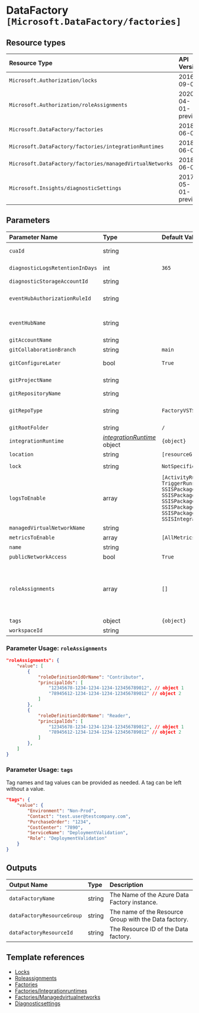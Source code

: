 # DataFactory `[Microsoft.DataFactory/factories]`

## Resource types

| Resource Type | API Version |
| :-- | :-- |
| `Microsoft.Authorization/locks` | 2016-09-01 |
| `Microsoft.Authorization/roleAssignments` | 2020-04-01-preview |
| `Microsoft.DataFactory/factories` | 2018-06-01 |
| `Microsoft.DataFactory/factories/integrationRuntimes` | 2018-06-01 |
| `Microsoft.DataFactory/factories/managedVirtualNetworks` | 2018-06-01 |
| `Microsoft.Insights/diagnosticSettings` | 2017-05-01-preview |

## Parameters

| Parameter Name | Type | Default Value | Possible Values | Description |
| :-- | :-- | :-- | :-- | :-- |
| `cuaId` | string |  |  | Optional. Customer Usage Attribution ID (GUID). This GUID must be previously registered |
| `diagnosticLogsRetentionInDays` | int | `365` |  | Optional. Specifies the number of days that logs will be kept for; a value of 0 will retain data indefinitely. |
| `diagnosticStorageAccountId` | string |  |  | Optional. Resource ID of the diagnostic storage account. |
| `eventHubAuthorizationRuleId` | string |  |  | Optional. Resource ID of the event hub authorization rule for the Event Hubs namespace in which the event hub should be created or streamed to. |
| `eventHubName` | string |  |  | Optional. Name of the event hub within the namespace to which logs are streamed. Without this, an event hub is created for each log category. |
| `gitAccountName` | string |  |  | Optional. The account name. |
| `gitCollaborationBranch` | string | `main` |  | Optional. The collaboration branch name. Default is 'main'. |
| `gitConfigureLater` | bool | `True` |  | Optional. Boolean to define whether or not to configure git during template deployment. |
| `gitProjectName` | string |  |  | Optional. The project name. Only relevant for 'FactoryVSTSConfiguration'. |
| `gitRepositoryName` | string |  |  | Optional. The repository name. |
| `gitRepoType` | string | `FactoryVSTSConfiguration` |  | Optional. Repository type - can be 'FactoryVSTSConfiguration' or 'FactoryGitHubConfiguration'. Default is 'FactoryVSTSConfiguration'. |
| `gitRootFolder` | string | `/` |  | Optional. The root folder path name. Default is '/'. |
| `integrationRuntime` | _[integrationRuntime](integrationRuntime/readme.md)_ object | `{object}` |  | Optional. The object for the configuration of a Integration Runtime |
| `location` | string | `[resourceGroup().location]` |  | Optional. Location for all Resources. |
| `lock` | string | `NotSpecified` | `[CanNotDelete, NotSpecified, ReadOnly]` | Optional. Specify the type of lock. |
| `logsToEnable` | array | `[ActivityRuns, PipelineRuns, TriggerRuns, SSISPackageEventMessages, SSISPackageExecutableStatistics, SSISPackageEventMessageContext, SSISPackageExecutionComponentPhases, SSISPackageExecutionDataStatistics, SSISIntegrationRuntimeLogs]` | `[ActivityRuns, PipelineRuns, TriggerRuns, SSISPackageEventMessages, SSISPackageExecutableStatistics, SSISPackageEventMessageContext, SSISPackageExecutionComponentPhases, SSISPackageExecutionDataStatistics, SSISIntegrationRuntimeLogs]` | Optional. The name of logs that will be streamed. |
| `managedVirtualNetworkName` | string |  |  | Optional. The name of the Managed Virtual Network |
| `metricsToEnable` | array | `[AllMetrics]` | `[AllMetrics]` | Optional. The name of metrics that will be streamed. |
| `name` | string |  |  | Required. The name of the Azure Factory to create |
| `publicNetworkAccess` | bool | `True` |  | Optional. Enable or disable public network access. |
| `roleAssignments` | array | `[]` |  | Optional. Array of role assignment objects that contain the 'roleDefinitionIdOrName' and 'principalId' to define RBAC role assignments on this resource. In the roleDefinitionIdOrName attribute, you can provide either the display name of the role definition, or it's fully qualified ID in the following format: '/providers/Microsoft.Authorization/roleDefinitions/c2f4ef07-c644-48eb-af81-4b1b4947fb11'. |
| `tags` | object | `{object}` |  | Optional. Tags of the resource. |
| `workspaceId` | string |  |  | Optional. Resource ID of log analytics. |

### Parameter Usage: `roleAssignments`

```json
"roleAssignments": {
    "value": [
        {
            "roleDefinitionIdOrName": "Contributor",
            "principalIds": [
                "12345678-1234-1234-1234-123456789012", // object 1
                "78945612-1234-1234-1234-123456789012" // object 2
            ]
        },
        {
            "roleDefinitionIdOrName": "Reader",
            "principalIds": [
                "12345678-1234-1234-1234-123456789012", // object 1
                "78945612-1234-1234-1234-123456789012" // object 2
            ]
        },
    ]
}
```

### Parameter Usage: `tags`

Tag names and tag values can be provided as needed. A tag can be left without a value.

```json
"tags": {
    "value": {
        "Environment": "Non-Prod",
        "Contact": "test.user@testcompany.com",
        "PurchaseOrder": "1234",
        "CostCenter": "7890",
        "ServiceName": "DeploymentValidation",
        "Role": "DeploymentValidation"
    }
}
```

## Outputs

| Output Name | Type | Description |
| :-- | :-- | :-- |
| `dataFactoryName` | string | The Name of the Azure Data Factory instance. |
| `dataFactoryResourceGroup` | string | The name of the Resource Group with the Data factory. |
| `dataFactoryResourceId` | string | The Resource ID of the Data factory. |

## Template references

- [Locks](https://docs.microsoft.com/en-us/azure/templates/Microsoft.Authorization/2016-09-01/locks)
- [Roleassignments](https://docs.microsoft.com/en-us/azure/templates/Microsoft.Authorization/2020-04-01-preview/roleAssignments)
- [Factories](https://docs.microsoft.com/en-us/azure/templates/Microsoft.DataFactory/2018-06-01/factories)
- [Factories/Integrationruntimes](https://docs.microsoft.com/en-us/azure/templates/Microsoft.DataFactory/2018-06-01/factories/integrationRuntimes)
- [Factories/Managedvirtualnetworks](https://docs.microsoft.com/en-us/azure/templates/Microsoft.DataFactory/2018-06-01/factories/managedVirtualNetworks)
- [Diagnosticsettings](https://docs.microsoft.com/en-us/azure/templates/Microsoft.Insights/2017-05-01-preview/diagnosticSettings)
